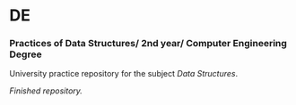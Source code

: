 # DE
### Practices of Data Structures/ 2nd year/ Computer Engineering Degree

University practice repository for the subject *Data Structures*.

*Finished repository.*  
